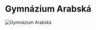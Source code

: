 # Gymnázium Arabská

![Gymnázium Arabská](https://avatars.githubusercontent.com/u/34084239?s=280&v=4)
